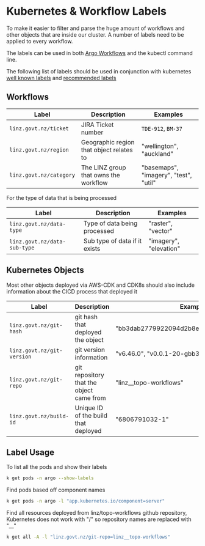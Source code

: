 # Kubernetes & Workflow Labels

To make it easier to filter and parse the huge amount of workflows and other objects that are inside our cluster. A number of labels need to be applied to every workflow.

The labels can be used in both [Argo Workflows](./infrastructure/components/argo.workflows.md) and the kubectl command line.

The following list of labels should be used in conjunction with kubernetes [well known labels](https://kubernetes.io/docs/reference/labels-annotations-taints/) and [recommended labels](https://kubernetes.io/docs/concepts/overview/working-with-objects/common-labels/)

## Workflows

| Label                 | Description                              | Examples                              |
| --------------------- | ---------------------------------------- | ------------------------------------- |
| `linz.govt.nz/ticket` | JIRA Ticket number                       | `TDE-912`, `BM-37`                    |
| `linz.govt.nz/region` | Geographic region that object relates to | "wellington", "auckland"              |
| `linz.govt.nz/category`  | The LINZ group that owns the workflow    | "basemaps", "imagery", "test", "util" |

For the type of data that is being processed

| Label                        | Description                   | Examples               |
| ---------------------------- | ----------------------------- | ---------------------- |
| `linz.govt.nz/data-type`     | Type of data being processed  | "raster", "vector"     |
| `linz.govt.nz/data-sub-type` | Sub type of data if it exists | "imagery", "elevation" |

## Kubernetes Objects

Most other objects deployed via AWS-CDK and CDK8s should also include information about the CICD process that deployed it

| Label                      | Description                              | Examples                                   |
| -------------------------- | ---------------------------------------- | ------------------------------------------ |
| `linz.govt.nz/git-hash`    | git hash that deployed the object        | "bb3dab2779922094d2b8ecd4c67f30c66b38613d" |
| `linz.govt.nz/git-version` | git version information                  | "v6.46.0", "v0.0.1-20-gbb3dab27"           |
| `linz.govt.nz/git-repo`    | git repository that the object came from | "linz\_\_topo-workflows"                   |
| `linz.govt.nz/build-id`    | Unique ID of the build that deployed     | "6806791032-1"                             |

## Label Usage

To list all the pods and show their labels

```bash
k get pods -n argo --show-labels
```

Find pods based off component names

```bash
k get pods -n argo -l "app.kubernetes.io/component=server"
```

Find all resources deployed from linz/topo-workflows github repository, Kubernetes does not work with "/" so repository names are replaced with "\_\_"

```bash
k get all -A -l "linz.govt.nz/git-repo=linz__topo-workflows"
```
